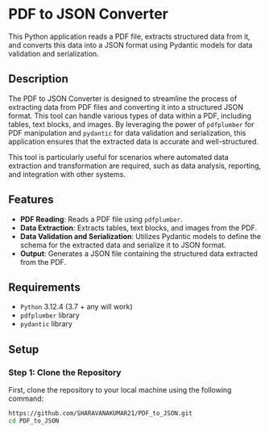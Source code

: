 # PDF to JSON Converter

This Python application reads a PDF file, extracts structured data from it, and converts this data into a JSON format using Pydantic models for data validation and serialization.

## Description

The PDF to JSON Converter is designed to streamline the process of extracting data from PDF files and converting it into a structured JSON format. This tool can handle various types of data within a PDF, including tables, text blocks, and images. By leveraging the power of `pdfplumber` for PDF manipulation and `pydantic` for data validation and serialization, this application ensures that the extracted data is accurate and well-structured.

This tool is particularly useful for scenarios where automated data extraction and transformation are required, such as data analysis, reporting, and integration with other systems.


## Features

- **PDF Reading**: Reads a PDF file using `pdfplumber`.
- **Data Extraction**: Extracts tables, text blocks, and images from the PDF.
- **Data Validation and Serialization**: Utilizes Pydantic models to define the schema for the extracted data and serialize it to JSON format.
- **Output**: Generates a JSON file containing the structured data extracted from the PDF.

## Requirements

- `Python` 3.12.4 (3.7 + any will work) 
- `pdfplumber` library
- `pydantic` library

## Setup

### Step 1: Clone the Repository

First, clone the repository to your local machine using the following command:

```bash
https://github.com/SHARAVANAKUMAR21/PDF_to_JSON.git
cd PDF_to_JSON
